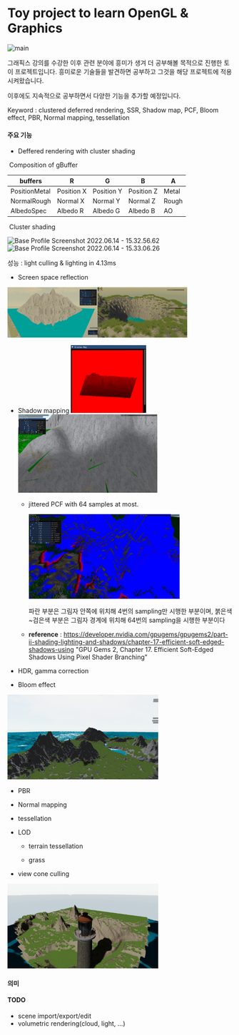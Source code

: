# Toy project to learn OpenGL & Graphics

![main](./Imgs/mainImg.webp)

그래픽스 강의를 수강한 이후 관련 분야에 흥미가 생겨 더 공부해볼 목적으로 진행한 토이 프로젝트입니다. 흥미로운 기술들을 발견하면 공부하고 그것을 해당 프로젝트에 적용 시켜왔습니다.



이후에도 지속적으로 공부하면서 다양한 기능을 추가할 예정입니다.



Keyword : clustered deferred rendering, SSR, Shadow map, PCF, Bloom effect, PBR, Normal mapping, tessellation

#### 주요 기능

- Deffered rendering with cluster shading

​			Composition of gBuffer

| buffers       | R          | G          | B          | A     |
| ------------- | ---------- | ---------- | ---------- | ----- |
| PositionMetal | Position X | Position Y | Position Z | Metal |
| NormalRough   | Normal X   | Normal Y   | Normal Z   | Rough |
| AlbedoSpec    | Albedo R   | Albedo G   | Albedo B   | AO    |

​		Cluster shading

<img src="C:\Users\kwonh\Videos\Base Profile\Base Profile Screenshot 2022.06.14 - 15.32.56.62.png" alt="Base Profile Screenshot 2022.06.14 - 15.32.56.62" style="width:50%;" /><img src="C:\Users\kwonh\Videos\Base Profile\Base Profile Screenshot 2022.06.14 - 15.33.06.26.png" alt="Base Profile Screenshot 2022.06.14 - 15.33.06.26" style="width:50%;" />



성능 : light culling & lighting in 4.13ms

- Screen space reflection

<img src="./Imgs/ssr_flat.png" alt="ssr_flat" style="width:40%;" /><img src="./Imgs/ssr_wave.png" alt="ssr_wave" style="width:40%;" />

- Shadow mapping
  <img src="./Imgs/shadow_map.png" alt="shadow_sharp" style="width:35%;" /><img src="./Imgs/shadow_soft.png" alt="shadow_blur" style="width:65%;" />
  
  
  
  - jittered PCF with 64 samples at most.
  
    <img src="./Imgs/shadow_debug.png" alt="shadow_debug" style="zoom:33%;" />
  
    파란 부분은 그림자 안쪽에 위치해 4번의 sampling만 시행한 부분이며,  붉은색~검은색 부분은 그림자 경계에 위치해 64번의 sampling을 시행한 부분이다
  
  - **reference** :  https://developer.nvidia.com/gpugems/gpugems2/part-ii-shading-lighting-and-shadows/chapter-17-efficient-soft-edged-shadows-using	"GPU Gems 2, Chapter 17. Efficient Soft-Edged Shadows Using Pixel Shader Branching"
  
- HDR, gamma correction

- Bloom effect

<img src="./Imgs/bloom.png" alt="bloom" style="zoom: 33%;" />

- PBR

- Normal mapping

- tessellation

- LOD
  - terrain tessellation

  - grass

- view cone culling

<img src="./Imgs/culling.png" alt="culling" style="zoom: 33%;" />

#### 의미

#### TODO

- scene import/export/edit
- volumetric rendering(cloud, light, ...)